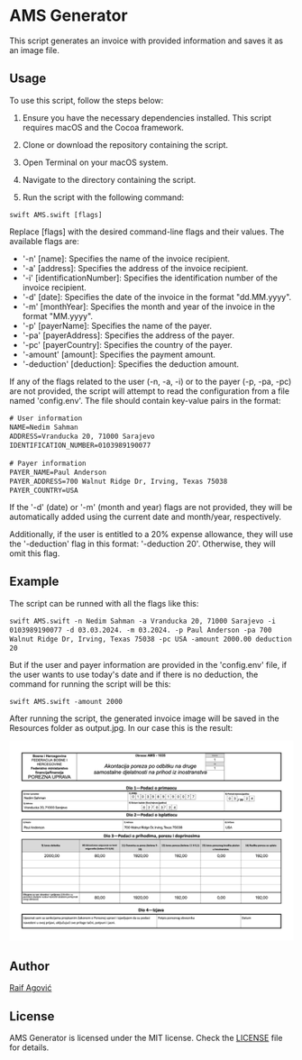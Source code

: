 
# AMS Generator

This script generates an invoice with provided information and saves it as an image file.

## Usage

To use this script, follow the steps below:

1. Ensure you have the necessary dependencies installed. This script requires macOS and the Cocoa framework.

2. Clone or download the repository containing the script.

3. Open Terminal on your macOS system.

4. Navigate to the directory containing the script.

5. Run the script with the following command:

```
swift AMS.swift [flags]
```

Replace [flags] with the desired command-line flags and their values. The available flags are:

* '-n' [name]: Specifies the name of the invoice recipient.
* '-a' [address]: Specifies the address of the invoice recipient.
* '-i' [identificationNumber]: Specifies the identification number of the invoice recipient.
* '-d' [date]: Specifies the date of the invoice in the format "dd.MM.yyyy".
* '-m' [monthYear]: Specifies the month and year of the invoice in the format "MM.yyyy".
* '-p' [payerName]: Specifies the name of the payer.
* '-pa' [payerAddress]: Specifies the address of the payer.
* '-pc' [payerCountry]: Specifies the country of the payer.
* '-amount' [amount]: Specifies the payment amount.
* '-deduction' [deduction]: Specifies the deduction amount.

If any of the flags related to the user (-n, -a, -i) or to the payer (-p, -pa, -pc) are not provided, the script will attempt to read the configuration from a file named 'config.env'. The file should contain key-value pairs in the format:

```
# User information
NAME=Nedim Sahman
ADDRESS=Vranducka 20, 71000 Sarajevo
IDENTIFICATION_NUMBER=0103989190077

# Payer information
PAYER_NAME=Paul Anderson
PAYER_ADDRESS=700 Walnut Ridge Dr, Irving, Texas 75038
PAYER_COUNTRY=USA
```

If the '-d' (date) or '-m' (month and year) flags are not provided, they will be automatically added using the current date and month/year, respectively.

Additionally, if the user is entitled to a 20% expense allowance, they will use the '-deduction' flag in this format: '-deduction 20'. Otherwise, they will omit this flag.

## Example

The script can be runned with all the flags like this: 

```
swift AMS.swift -n Nedim Sahman -a Vranducka 20, 71000 Sarajevo -i 0103989190077 -d 03.03.2024. -m 03.2024. -p Paul Anderson -pa 700 Walnut Ridge Dr, Irving, Texas 75038 -pc USA -amount 2000.00 deduction 20
```

But if the user and payer information are provided in the 'config.env' file, if the user wants to use today's date and if there is no deduction, the command for running the script will be this:

```
swift AMS.swift -amount 2000
```

After running the script, the generated invoice image will be saved in the Resources folder as output.jpg. In our case this is the result:

<p align="center">
  <img src="ams_form_example.jpg"/>
</p>

## Author
[Raif Agović](https://twitter.com/raifagovic)

## License
AMS Generator is licensed under the MIT license. Check the [LICENSE](https://github.com/raifagovic/ams-generator/blob/main/LICENSE) file for details.
